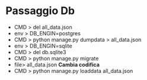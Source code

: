 # Passaggio Db
- CMD > del all_data.json
- env > DB_ENGIN=postgres  
- CMD > python manage.py dumpdata > all_data.json
- env > DB_ENGIN=sqlite
- CMD > del db.sqlite3
- CMD > python manage.py migrate
- file> all_data.json **Cambia codifica**
- CMD > python manage.py loaddata all_data.json
